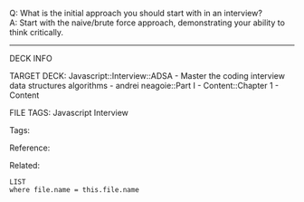 Q: What is the initial approach you should start with in an interview?  
A: Start with the naive/brute force approach, demonstrating your ability to think critically.
<!--ID: 1690032124142-->

---

DECK INFO

TARGET DECK: Javascript::Interview::ADSA - Master the coding interview data structures algorithms - andrei neagoie::Part I - Content::Chapter 1 - Content

FILE TAGS: Javascript Interview

Tags:

Reference:

Related:

```dataview
LIST
where file.name = this.file.name
```
